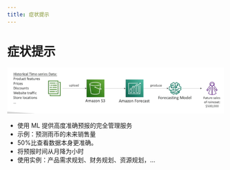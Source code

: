 ```yaml
---
title: 症状提示
---
```


# 症状提示

![Forecast](./Forecast.png)

- 使用 ML 提供高度准确预报的完全管理服务
- 示例：预测雨币的未来销售量
- 50%比查看数据本身更准确。
- 将预报时间从月降为小时
- 使用实例：产品需求规划、财务规划、资源规划，...
